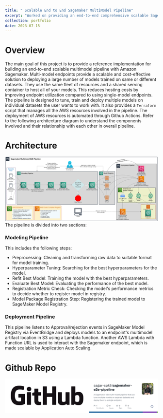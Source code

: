 ```yaml
---
title: " Scalable End to End Sagemaker MultiModel Pipeline"
excerpt: "Worked on providing an end-to-end comprehensive scalable SageMaker pipeline for training and deploying multiple models trained on different datasets to a single endpoint."
collection: portfolio
date: 2023-07-15
---
```


Overview
=====
The main goal of this project is to provide a reference implementation for building an end-to-end scalable multimodel pipeline with Amazon Sagemaker. Multi-model endpoints provide a scalable and cost-effective solution to deploying a large number of models trained on same or different datasets. They use the same fleet of resources and a shared serving container to host all of your models. This reduces hosting costs by improving endpoint utilization compared to using single-model endpoints. The pipeline is designed to tune, train and deploy multiple models on individual datasets the user wants to work with. It also provides a `Terraform` script that manages all the AWS resources involved in the pipeline. The deployment of AWS resources is automated through Github Actions. Refer to the following architecture diagram to understand the components involved and their relationship with each other in overall pipeline.

Architecture
=====
![](https://github.com/sagar-spkt/sagemaker-e2e-pipeline/raw/main/docs/images/sagemaker-multimodel-pipeline.png)
The pipeline is divided into two sections:
### Modeling Pipeline
This includes the following steps:

- Preprocessing: Cleaning and transforming raw data to suitable format for model training.
- Hyperparameter Tuning: Searching for the best hyperparameters for the model.
- Refit Best Model: Training the model with the best hyperparameters.
- Evaluate Best Model: Evaluating the performance of the best model.
- Registration Metric Check: Checking the model's performance metrics to decide whether to register model in registry.
- Model Package Registration Step: Registering the trained model to SageMaker Model Registry.

### Deployment Pipeline
This pipeline listens to Approval/rejection events in SageMaker Model Registry via EventBridge and deploys models to an endpoint's multimodel artifact location in S3 using a Lambda function. Another AWS Lambda with Function URL is used to interact with the Sagemaker endpoint, which is made scalable by Application Auto Scaling.

Github Repo
====
[![](/images/blogs/github-sagemaker-e2e-multimodel-pipeline.jpg)](https://github.com/sagar-spkt/sagemaker-e2e-pipeline)